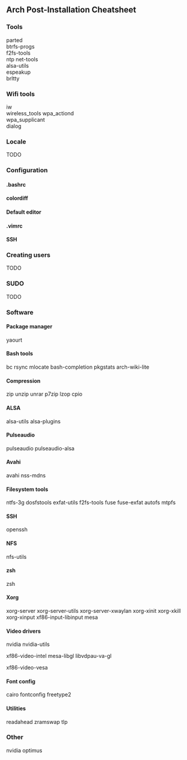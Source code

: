 ## Arch Post-Installation Cheatsheet ##

### Tools ###

parted  
btrfs-progs  
f2fs-tools  
ntp net-tools  
alsa-utils  
espeakup  
brltty  

### Wifi tools ###

iw  
wireless_tools
wpa_actiond  
wpa_supplicant  
dialog

### Locale ###

TODO

### Configuration  ###

#### .bashrc ####
#### colordiff ####
#### Default editor ####
#### .vimrc ####
#### SSH  ####

### Creating users ###

TODO

### SUDO  ###

TODO

### Software

#### Package manager ####

yaourt

#### Bash tools ####

bc
rsync
mlocate
bash-completion
pkgstats
arch-wiki-lite

#### Compression ####

zip
unzip
unrar
p7zip
lzop
cpio

#### ALSA ####

alsa-utils
alsa-plugins

#### Pulseaudio ####

pulseaudio
pulseaudio-alsa

#### Avahi ####

avahi
nss-mdns

#### Filesystem tools ####

ntfs-3g
dosfstools
exfat-utils
f2fs-tools
fuse
fuse-exfat
autofs
mtpfs

#### SSH ####

openssh

#### NFS ####

nfs-utils

#### zsh ####

zsh

#### Xorg ####

xorg-server
xorg-server-utils
xorg-server-xwaylan
xorg-xinit
xorg-xkill
xorg-xinput
xf86-input-libinput
mesa

#### Video drivers ####

nvidia
nvidia-utils

xf86-video-intel
mesa-libgl
libvdpau-va-gl

xf86-video-vesa

#### Font config ####

cairo
fontconfig
freetype2

#### Utilities ####

readahead
zramswap
tlp

### Other  ###

nvidia optimus
